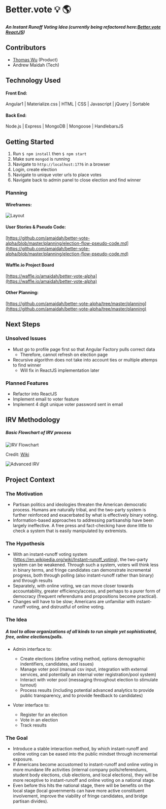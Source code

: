 # Better.vote :bulb: :earth_americas:
##### An Instant Runoff Voting Idea (currently being refactored here:[Better.vote ReactJS](https://github.com/amaidah/better-vote))

## Contributors

- [Thomas Wu](https://www.linkedin.com/in/tom-wu) (Product)
- Andrew Maidah (Tech)

## Technology Used

#### Front End:

Angular1 | Materialize.css | HTML | CSS | Javascript | jQuery | Sortable

#### Back End:

Node.js | Express | MongoDB | Mongoose | HandlebarsJS

## Getting Started

1. Run `$ npm install` then `$ npm start`
2. Make sure `mongod` is running
3. Navigate to `http://localhost:1776` in a browser
4. Login, create election
5. Navigate to unique voter urls to place votes
6. Navigate back to admin panel to close election and find winner

### Planning

#### Wireframes:

![Layout](https://raw.githubusercontent.com/amaidah/better-vote-alpha/master/public/assets/layout-sketch.jpg)

#### User Stories & Pseudo Code:

[https://github.com/amaidah/better-vote-alpha/blob/master/planning/election-flow-pseudo-code.md](https://github.com/amaidah/better-vote-alpha/blob/master/planning/election-flow-pseudo-code.md)

#### Waffle.io Project Board

[https://waffle.io/amaidah/better-vote-alpha](https://waffle.io/amaidah/better-vote-alpha)

#### Other Planning:

[https://github.com/amaidah/better-vote-alpha/tree/master/planning](https://github.com/amaidah/better-vote-alpha/tree/master/planning)

## Next Steps

### Unsolved Issues

- Must go to profile page first so that Angular Factory pulls correct data
  - Therefore, cannot refresh on election page
- Recursive algorithm does not take into account ties or multiple attemps to find winner
  - Will fix in ReactJS implementation later

### Planned Features

- Refactor into ReactJS
- Implement email to voter feature
- Implement 4 digit unique voter password sent in email

## IRV Methodology

##### Basic Flowchart of IRV process

![IRV Flowchart](https://upload.wikimedia.org/wikipedia/commons/b/b9/IRV_counting_flowchart.svg)

Credit: [Wiki](https://en.wikipedia.org/wiki/Instant-runoff_voting#Process)

![Advanced IRV](https://raw.githubusercontent.com/amaidah/better-vote-alpha/master/public/assets/two-method-flow.png)

## Project Context

### The Motivation

- Partisan politics and ideologies threaten the American democratic process. Humans are naturally tribal, and the two-party system is further reinforced and exacerbated by what is effectively binary voting.
- Information-based approaches to addressing partisanship have been largely ineffective. A free press and fact-checking have done little to check a system that is easily manipulated by extremists.

### The Hypothesis

- With an instant-runoff voting system (https://en.wikipedia.org/wiki/Instant-runoff_voting), the two-party system can be weakened. Through such a system, voters will think less in binary terms, and fringe candidates can demonstrate incremental progress, both through polling (also instant-runoff  rather than binary) and through results
- Separately, with online voting, we can move closer towards accountability, greater efficiency/access, and perhaps to a purer form of democracy (frequent referendums and propositions become practical).
- Changes will have to be slow; Americans are unfamiliar with instant-runoff voting, and distrustful of online voting.

### The Idea

##### A tool to allow organizations of all kinds to run simple yet sophisticated, free, online elections/polls.

- Admin interface to:

  - Create elections (define voting method, options demographic indentifiers, candidates, and issues)
  - Manage voter pool (manual csv input, integration with external services, and potentially an internal voter registration/pool system)
  - Interact with voter pool (messaging throughout election to stimulate turnout)
  - Process results (including potential advanced analytics to provide public transparency, and to provide feedback to candidates)

- Voter interface to:

  - Register for an election
  - Vote in an election
  - Track results

### The Goal

- Introduce a stable interaction method, by which instant-runoff and online voting can be eased into the public mindset through incremental exposure.
- If Americans become accustomed to instant-runoff and online voting in more mundane life activities (internal company polls/referendums, student body elections, club elections, and local elections), they will be more receptive to instant-runoff and online voting on a national stage.
- Even before this hits the national stage, there will be benefits on the local stage (local governments can have more active constituent involvement, improve the viability of fringe candidates, and bridge partisan divides).
